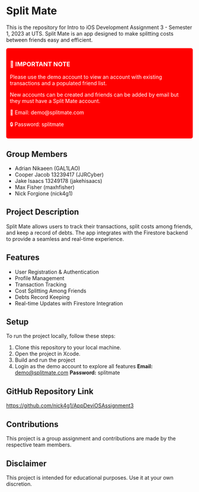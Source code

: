 # Split Mate

This is the repository for Intro to iOS Development Assignment 3 - Semester 1, 2023 at UTS. 
Split Mate is an app designed to make splitting costs between friends easy and efficient.

<div style="background-color:red; color:white; padding:10px; border-radius: 5px;">
  <h3>🔴 IMPORTANT NOTE</h3>
  <p>Please use the demo account to view an account with existing transactions and a populated friend list.</p>
   <p>New accounts can be created and friends can be added by email but they must have a Split Mate account.</p>
  <p>📧 Email: demo@splitmate.com</p>
  <p>🔒 Password: splitmate</p>
</div>

## Group Members

- Adrian Nikaeen (GAL1LAO)
- Cooper Jacob 13239417 (JJRCyber)
- Jake Isaacs 13249178 (jakehisaacs)
- Max Fisher (maxhfisher)
- Nick Forgione (nick4g1)

## Project Description

Split Mate allows users to track their transactions, split costs among friends, and keep a record of debts. 
The app integrates with the Firestore backend to provide a seamless and real-time experience.

## Features

- User Registration & Authentication
- Profile Management
- Transaction Tracking
- Cost Splitting Among Friends
- Debts Record Keeping
- Real-time Updates with Firestore Integration

## Setup

To run the project locally, follow these steps:

1. Clone this repository to your local machine.
2. Open the project in Xcode.
3. Build and run the project
4. Login as the demo account to explore all features
    **Email:** demo@splitmate.com
    **Password:** splitmate
    
## GitHub Repository Link
https://github.com/nick4g1/AppDeviOSAssignment3

## Contributions

This project is a group assignment and contributions are made by the respective team members.

## Disclaimer

This project is intended for educational purposes. Use it at your own discretion.
